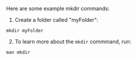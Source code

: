 Here are some example mkdir commands:

1. Create a folder called "myFolder":

```
mkdir myFolder
```

2. To learn more about the `mkdir` commmand, run:

```
man mkdir
```
